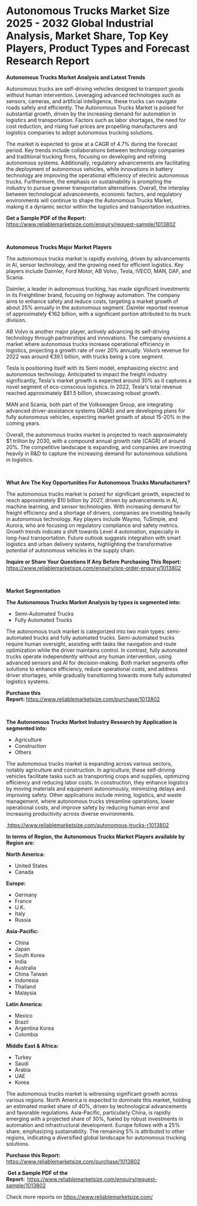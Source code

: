 <p><h1>Autonomous Trucks Market Size 2025 - 2032 Global Industrial Analysis, Market Share, Top Key Players, Product Types and Forecast Research Report</h1></p><p><strong>Autonomous Trucks Market Analysis and Latest Trends</strong></p>
<p><p>Autonomous trucks are self-driving vehicles designed to transport goods without human intervention. Leveraging advanced technologies such as sensors, cameras, and artificial intelligence, these trucks can navigate roads safely and efficiently. The Autonomous Trucks Market is poised for substantial growth, driven by the increasing demand for automation in logistics and transportation. Factors such as labor shortages, the need for cost reduction, and rising fuel prices are propelling manufacturers and logistics companies to adopt autonomous trucking solutions.</p><p>The market is expected to grow at a CAGR of 4.7% during the forecast period. Key trends include collaborations between technology companies and traditional trucking firms, focusing on developing and refining autonomous systems. Additionally, regulatory advancements are facilitating the deployment of autonomous vehicles, while innovations in battery technology are improving the operational efficiency of electric autonomous trucks. Furthermore, the emphasis on sustainability is prompting the industry to pursue greener transportation alternatives. Overall, the interplay between technological advancements, economic factors, and regulatory environments will continue to shape the Autonomous Trucks Market, making it a dynamic sector within the logistics and transportation industries.</p></p>
<p><strong>Get a Sample PDF of the Report:&nbsp;</strong> <a href="https://www.reliablemarketsize.com/enquiry/request-sample/1013802?utm_campaign=3527&utm_medium=2&utm_source=Github&utm_content=ia&utm_term=30032025&utm_id=autonomous-trucks">https://www.reliablemarketsize.com/enquiry/request-sample/1013802</a></p>
<p>&nbsp;</p>
<p><strong>Autonomous Trucks Major Market Players</strong></p>
<p><p>The autonomous trucks market is rapidly evolving, driven by advancements in AI, sensor technology, and the growing need for efficient logistics. Key players include Daimler, Ford Motor, AB Volvo, Tesla, IVECO, MAN, DAF, and Scania.</p><p>Daimler, a leader in autonomous trucking, has made significant investments in its Freightliner brand, focusing on highway automation. The company aims to enhance safety and reduce costs, targeting a market growth of about 25% annually in the autonomous segment. Daimler reported revenue of approximately €162 billion, with a significant portion attributed to its truck division.</p><p>AB Volvo is another major player, actively advancing its self-driving technology through partnerships and innovations. The company envisions a market where autonomous trucks increase operational efficiency in logistics, projecting a growth rate of over 20% annually. Volvo’s revenue for 2022 was around €39.1 billion, with trucks being a core segment.</p><p>Tesla is positioning itself with its Semi model, emphasizing electric and autonomous technology. Anticipated to impact the freight industry significantly, Tesla's market growth is expected around 30% as it captures a novel segment of eco-conscious logistics. In 2022, Tesla's total revenue reached approximately $81.5 billion, showcasing robust growth.</p><p>MAN and Scania, both part of the Volkswagen Group, are integrating advanced driver-assistance systems (ADAS) and are developing plans for fully autonomous vehicles, expecting market growth of about 15-20% in the coming years. </p><p>Overall, the autonomous trucks market is projected to reach approximately $1 trillion by 2030, with a compound annual growth rate (CAGR) of around 20%. The competitive landscape is expanding, and companies are investing heavily in R&D to capture the increasing demand for autonomous solutions in logistics.</p></p>
<p>&nbsp;</p>
<p><strong>What Are The Key Opportunities For Autonomous Trucks Manufacturers?</strong></p>
<p><p>The autonomous trucks market is poised for significant growth, expected to reach approximately $10 billion by 2027, driven by advancements in AI, machine learning, and sensor technologies. With increasing demand for freight efficiency and a shortage of drivers, companies are investing heavily in autonomous technology. Key players include Waymo, TuSimple, and Aurora, who are focusing on regulatory compliance and safety metrics. Growth trends indicate a shift towards Level 4 automation, especially in long-haul transportation. Future outlook suggests integration with smart logistics and urban delivery systems, highlighting the transformative potential of autonomous vehicles in the supply chain.</p></p>
<p><strong>Inquire or Share Your Questions If Any Before Purchasing This Report:</strong> <a href="https://www.reliablemarketsize.com/enquiry/pre-order-enquiry/1013802?utm_campaign=3527&utm_medium=2&utm_source=Github&utm_content=ia&utm_term=30032025&utm_id=autonomous-trucks">https://www.reliablemarketsize.com/enquiry/pre-order-enquiry/1013802</a></p>
<p>&nbsp;</p>
<p><strong>Market Segmentation</strong></p>
<p><strong>The Autonomous Trucks Market Analysis by types is segmented into:</strong></p>
<p><ul><li>Semi-Automated Trucks</li><li>Fully Automated Trucks</li></ul></p>
<p><p>The autonomous truck market is categorized into two main types: semi-automated trucks and fully automated trucks. Semi-automated trucks require human oversight, assisting with tasks like navigation and route optimization while the driver maintains control. In contrast, fully automated trucks operate independently without any human intervention, using advanced sensors and AI for decision-making. Both market segments offer solutions to enhance efficiency, reduce operational costs, and address driver shortages, while gradually transitioning towards more fully automated logistics systems.</p></p>
<p><strong>Purchase this Report:&nbsp;</strong><a href="https://www.reliablemarketsize.com/purchase/1013802?utm_campaign=3527&utm_medium=2&utm_source=Github&utm_content=ia&utm_term=30032025&utm_id=autonomous-trucks">https://www.reliablemarketsize.com/purchase/1013802</a></p>
<p>&nbsp;</p>
<p><strong>The Autonomous Trucks Market Industry Research by Application is segmented into:</strong></p>
<p><ul><li>Agriculture</li><li>Construction</li><li>Others</li></ul></p>
<p><p>The autonomous trucks market is expanding across various sectors, notably agriculture and construction. In agriculture, these self-driving vehicles facilitate tasks such as transporting crops and supplies, optimizing efficiency and reducing labor costs. In construction, they enhance logistics by moving materials and equipment autonomously, minimizing delays and improving safety. Other applications include mining, logistics, and waste management, where autonomous trucks streamline operations, lower operational costs, and improve safety by reducing human error and increasing productivity across diverse environments.</p></p>
<p><a href="https://www.reliablemarketsize.com/autonomous-trucks-r1013802?utm_campaign=3527&utm_medium=2&utm_source=Github&utm_content=ia&utm_term=30032025&utm_id=autonomous-trucks">&nbsp;https://www.reliablemarketsize.com/autonomous-trucks-r1013802</a></p>
<p><strong>In terms of Region, the Autonomous Trucks Market Players available by Region are:</strong></p>
<p>
    <p> <strong> North America: </strong>
        <ul>
            <li>United States</li>
            <li>Canada</li>
        </ul>
        </p> 
    <p> <strong> Europe: </strong>
        <ul>
            <li>Germany</li>
            <li>France</li>
            <li>U.K.</li>
            <li>Italy</li>
            <li>Russia</li>
        </ul>
        </p> 
    <p> <strong> Asia-Pacific: </strong>
        <ul>
            <li>China</li>
            <li>Japan</li>
            <li>South Korea</li>
            <li>India</li>
            <li>Australia</li>
            <li>China Taiwan</li>
            <li>Indonesia</li>
            <li>Thailand</li>
            <li>Malaysia</li>
        </ul>
        </p> 
    <p> <strong> Latin America: </strong>
        <ul>
            <li>Mexico</li>
            <li>Brazil</li>
            <li>Argentina Korea</li>
            <li>Colombia</li>
        </ul>
        </p> 
    <p> <strong> Middle East & Africa: </strong>
        <ul>
            <li>Turkey</li>
            <li>Saudi</li>
            <li>Arabia</li>
            <li>UAE</li>
            <li>Korea</li>
        </ul>
    </p>
    </p>
<p><p>The autonomous trucks market is witnessing significant growth across various regions. North America is expected to dominate this market, holding an estimated market share of 40%, driven by technological advancements and favorable regulations. Asia-Pacific, particularly China, is rapidly emerging with a projected share of 30%, fueled by robust investments in automation and infrastructural development. Europe follows with a 25% share, emphasizing sustainability. The remaining 5% is attributed to other regions, indicating a diversified global landscape for autonomous trucking solutions.</p></p>
<p><strong>Purchase this Report: </strong><a href="https://www.reliablemarketsize.com/purchase/1013802?utm_campaign=3527&utm_medium=2&utm_source=Github&utm_content=ia&utm_term=30032025&utm_id=autonomous-trucks">https://www.reliablemarketsize.com/purchase/1013802</a></p>
<p>&nbsp;<strong>Get a Sample PDF of the Report:&nbsp;&nbsp;</strong><a href="https://www.reliablemarketsize.com/enquiry/request-sample/1013802?utm_campaign=3527&utm_medium=2&utm_source=Github&utm_content=ia&utm_term=30032025&utm_id=autonomous-trucks">https://www.reliablemarketsize.com/enquiry/request-sample/1013802</a></p>
<p><strong></strong></p>
<p>Check more reports on <a href="https://www.reliablemarketsize.com/?utm_campaign=3527&utm_medium=2&utm_source=Github&utm_content=ia&utm_term=30032025&utm_id=autonomous-trucks">https://www.reliablemarketsize.com/</a></p>